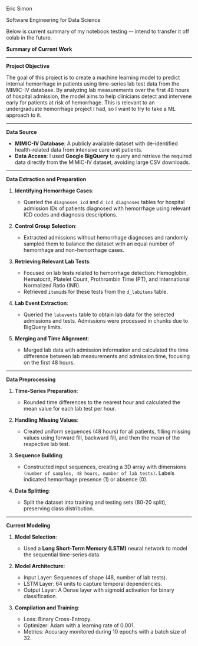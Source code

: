 Eric Simon

Software Engineering for Data Science

Below is current summary of my notebook testing -- intend to transfer it off colab in the future.


**Summary of Current Work**

---

**Project Objective**

The goal of this project is to create a machine learning model to predict internal hemorrhage in patients using time-series lab test data from the MIMIC-IV database. By analyzing lab measurements over the first 48 hours of hospital admission, the model aims to help clinicians detect and intervene early for patients at risk of hemorrhage. This is relevant to an undergraduate hemorrhage project I had, so I want to try to take a ML approach to it.

---

**Data Source**

- **MIMIC-IV Database**: A publicly available dataset with de-identified health-related data from intensive care unit patients.
- **Data Access**: I used **Google BigQuery** to query and retrieve the required data directly from the MIMIC-IV dataset, avoiding large CSV downloads.

---

**Data Extraction and Preparation**

1. **Identifying Hemorrhage Cases**:
   - Queried the `diagnoses_icd` and `d_icd_diagnoses` tables for hospital admission IDs of patients diagnosed with hemorrhage using relevant ICD codes and diagnosis descriptions.

2. **Control Group Selection**:
   - Extracted admissions without hemorrhage diagnoses and randomly sampled them to balance the dataset with an equal number of hemorrhage and non-hemorrhage cases.

3. **Retrieving Relevant Lab Tests**:
   - Focused on lab tests related to hemorrhage detection: Hemoglobin, Hematocrit, Platelet Count, Prothrombin Time (PT), and International Normalized Ratio (INR).
   - Retrieved `itemid`s for these tests from the `d_labitems` table.

4. **Lab Event Extraction**:
   - Queried the `labevents` table to obtain lab data for the selected admissions and tests. Admissions were processed in chunks due to BigQuery limits.

5. **Merging and Time Alignment**:
   - Merged lab data with admission information and calculated the time difference between lab measurements and admission time, focusing on the first 48 hours.

---

**Data Preprocessing**

1. **Time-Series Preparation**:
   - Rounded time differences to the nearest hour and calculated the mean value for each lab test per hour.

2. **Handling Missing Values**:
   - Created uniform sequences (48 hours) for all patients, filling missing values using forward fill, backward fill, and then the mean of the respective lab test.

3. **Sequence Building**:
   - Constructed input sequences, creating a 3D array with dimensions `(number of samples, 48 hours, number of lab tests)`. Labels indicated hemorrhage presence (1) or absence (0).

4. **Data Splitting**:
   - Split the dataset into training and testing sets (80-20 split), preserving class distribution.

---

**Current Modeling**

1. **Model Selection**:
   - Used a **Long Short-Term Memory (LSTM)** neural network to model the sequential time-series data.

2. **Model Architecture**:
   - Input Layer: Sequences of shape (48, number of lab tests).
   - LSTM Layer: 64 units to capture temporal dependencies.
   - Output Layer: A Dense layer with sigmoid activation for binary classification.

3. **Compilation and Training**:
   - Loss: Binary Cross-Entropy.
   - Optimizer: Adam with a learning rate of 0.001.
   - Metrics: Accuracy monitored during 10 epochs with a batch size of 32.


